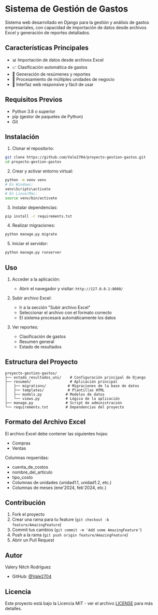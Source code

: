 # Sistema de Gestión de Gastos

Sistema web desarrollado en Django para la gestión y análisis de gastos empresariales, con capacidad de importación de datos desde archivos Excel y generación de reportes detallados.

## Características Principales

- 📊 Importación de datos desde archivos Excel
- 📈 Clasificación automática de gastos
- 📑 Generación de resúmenes y reportes
- 🔄 Procesamiento de múltiples unidades de negocio
- 📱 Interfaz web responsive y fácil de usar

## Requisitos Previos

- Python 3.8 o superior
- pip (gestor de paquetes de Python)
- Git

## Instalación

1. Clonar el repositorio:
```bash
git clone https://github.com/Vale2704/proyecto-gestion-gastos.git
cd proyecto-gestion-gastos
```

2. Crear y activar entorno virtual:
```bash
python -m venv venv
# En Windows:
venv\Scripts\activate
# En Linux/Mac:
source venv/bin/activate
```

3. Instalar dependencias:
```bash
pip install -r requirements.txt
```

4. Realizar migraciones:
```bash
python manage.py migrate
```

5. Iniciar el servidor:
```bash
python manage.py runserver
```

## Uso

1. Acceder a la aplicación:
   - Abrir el navegador y visitar: `http://127.0.0.1:8000/`

2. Subir archivo Excel:
   - Ir a la sección "Subir archivo Excel"
   - Seleccionar el archivo con el formato correcto
   - El sistema procesará automáticamente los datos

3. Ver reportes:
   - Clasificación de gastos
   - Resumen general
   - Estado de resultados

## Estructura del Proyecto

```
proyecto-gestion-gastos/
├── estado_resultados_uni/    # Configuración principal de Django
├── resumen/                  # Aplicación principal
│   ├── migrations/          # Migraciones de la base de datos
│   ├── templates/           # Plantillas HTML
│   ├── models.py           # Modelos de datos
│   └── views.py            # Lógica de la aplicación
├── manage.py               # Script de administración
└── requirements.txt        # Dependencias del proyecto
```

## Formato del Archivo Excel

El archivo Excel debe contener las siguientes hojas:
- Compras
- Ventas

Columnas requeridas:
- cuenta_de_costos
- nombre_del_artículo
- tipo_costo
- Columnas de unidades (unidad1.1, unidad1.2, etc.)
- Columnas de meses (ene'2024, feb'2024, etc.)

## Contribución

1. Fork el proyecto
2. Crear una rama para tu feature (`git checkout -b feature/AmazingFeature`)
3. Commit tus cambios (`git commit -m 'Add some AmazingFeature'`)
4. Push a la rama (`git push origin feature/AmazingFeature`)
5. Abrir un Pull Request

## Autor

Valery Nitch Rodríguez
- GitHub: [@Vale2704](https://github.com/Vale2704)

## Licencia

Este proyecto está bajo la Licencia MIT - ver el archivo [LICENSE](LICENSE) para más detalles. 
